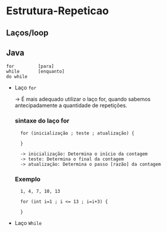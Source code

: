 # Estrutura-Repeticao

## Laços/loop

## Java 

    for         [para]
    while       [enquanto]
    do while

* Laço ``for``

    -> É mais adequado utilizar o laço for, quando sabemos antecipadamente a quantidade de repetições.

    ### sintaxe do laço for

        for (inicialização ; teste ; atualização) {

        }

        -> inicialização: Determina o início da contagem
        -> teste: Determina o final da contagem
        -> atualização: Determina o passo [razão] da contagem

    ### Exemplo

        1, 4, 7, 10, 13

        for (int i=1 ; i <= 13 ; i=i+3) {
            
        }

* Laço ``While``